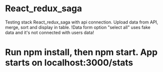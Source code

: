 # React_redux_saga
Testing stack React_redux_saga with api connection. Upload data from API, merge, sort and display in table.
!Data form option "select all" uses fake data and it's not connected with users data!

# Run npm install, then npm start. App starts on localhost:3000/stats 
